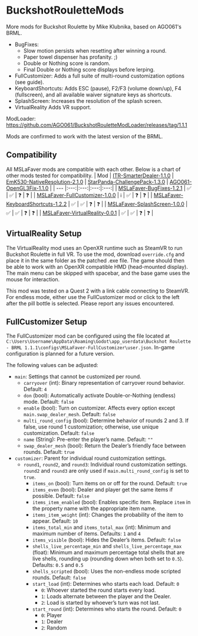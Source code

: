 # BuckshotRouletteMods
More mods for Buckshot Roulette by Mike Klubnika, based on AGO061's BRML.

* BugFixes:
  * Slow motion persists when resetting after winning a round.
  * Paper towel dispenser has profanity. ;)
  * Double or Nothing score is random.
  * Final Double or Nothing score displays before lerping.
* FullCustomizer: Adds a full suite of multi-round customization options (see guide).
* KeyboardShortcuts: Adds ESC (pause), F2/F3 (volume down/up), F4 (fullscreen), and all available waiver signature keys as shortcuts.
* SplashScreen: Increases the resolution of the splash screen.
* VirtualReality Adds VR support.

ModLoader: https://github.com/AGO061/BuckshotRouletteModLoader/releases/tag/1.1.1

Mods are confirmed to work with the latest version of the BRML.

## Compatibility
All MSLaFaver mods are compatible with each other. Below is a chart of other mods tested for compatibility.
| Mod | [ITR-SmarterDealer-1.1.0](https://github.com/ITR13/BuckshotRouletteMods/releases/latest) | [EmK530-NativeResolution-2.1.0](https://github.com/EmK530/BRMods/tree/main/BRML/NativeResolution/Release) | [StarPanda-ChallengePack-1.3.0](https://github.com/StarPandaBeg/ChallengePack/tree/main) | [AGO061-OpenGL3Fix-1.1.0](https://github.com/AGO061/BuckshotRouletteModLoader/blob/main/mods/OpenGL3Fix.md) |
| --- |:---:|:---:|:---:|:---:|
| [MSLaFaver-BugFixes-1.2.1](https://github.com/MSLaFaver/BuckshotRouletteMods/releases/latest) | ✅ | ✅ | ❓ | ❓ |
| [MSLaFaver-FullCustomizer-1.0.0](https://github.com/MSLaFaver/BuckshotRouletteMods/releases/latest) | ℹ️ | ✅ | ❓ | ❓ |
| [MSLaFaver-KeyboardShortcuts-1.2.2](https://github.com/MSLaFaver/BuckshotRouletteMods/releases/latest) | ✅ | ✅ | ❓ | ❓ |
| [MSLaFaver-SplashScreen-1.0.0](https://github.com/MSLaFaver/BuckshotRouletteMods/releases/latest) | ✅ | ✅ | ❓ | ❓ |
| [MSLaFaver-VirtualReality-0.0.1](https://github.com/MSLaFaver/BuckshotRouletteMods/releases/latest) | ✅ | ✅ | ❓ | ❓ |

## VirtualReality Setup
The VirtualReality mod uses an OpenXR runtime such as SteamVR to run Buckshot Roulette in full VR. To use the mod, download `override.cfg` and place it in the same folder as the patched .exe file. The game should then be able to work with an OpenXR compatible HMD (head-mounted display). The main menu can be skipped with spacebar, and the base game uses the mouse for interaction.

This mod was tested on a Quest 2 with a link cable connecting to SteamVR. For endless mode, either use the FullCustomizer mod or click to the left after the pill bottle is selected. Please report any issues encountered.

## FullCustomizer Setup
The FullCustomizer mod can be configured using the file located at `C:\Users\Username\AppData\Roaming\Godot\app_userdata\Buckshot Roulette - BRML 1.1.1\configs\MSLaFaver-FullCustomizer\user.json`. In-game configuration is planned for a future version.

The following values can be adjusted:
* `main`: Settings that cannot be customized per round.
  * `carryover` (int): Binary representation of carryover round behavior. Default: `4`
  * `don` (bool): Automatically activate Double-or-Nothing (endless) mode. Default: `false`
  * `enable` (bool): Turn on customizer. Affects every option except `main.swap_dealer_mesh`. Default: `false`
  * `multi_round_config` (bool): Determine behavior of rounds 2 and 3. If false, use round 1 customization; otherwise, use unique customization. Default: `false`
  * `name` (String): Pre-enter the player’s name. Default: `""`
  * `swap_dealer_mesh` (bool): Return the Dealer’s friendly face between rounds. Default: `true`
* `customizer`: Parent for individual round customization settings.
  * `round1`, `round2`, and `round3`: Individual round customization settings. `round2` and `round3` are only used if `main.multi_round_config` is set to `true`.
    * `items_on` (bool): Turn items on or off for the round. Default: `true`
    * `items_even` (bool): Dealer and player get the same items if possible. Default: `false`
    * `items_item_enabled` (bool): Enables specific item. Replace `item` in the property name with the appropriate item name.
    * `items_item_weight` (int): Changes the probability of the item to appear. Default: `10`
    * `items_total_min` and `items_total_max` (int): Minimum and maximum number of items. Defaults: `1` and `4`
    * `items_visible` (bool): Hides the Dealer’s items. Default: `false`
    * `shells_live_percentage_min` and `shells_live_percentage_max` (float): Minimum and maximum percentage total shells that are live shells, rounding up (rounding down when both set to `0.5`). Defaults: `0.5` and `0.5`
    * `shells_scripted` (bool): Uses the non-endless mode scripted rounds. Default: `false`
    * `start_load` (int): Determines who starts each load. Default: `0`
      * `0`: Whoever started the round starts every load.
      * `1`: Loads alternate between the player and the Dealer.
      * `2`: Load is started by whoever’s turn was not last.
    * `start_round` (int): Determines who starts the round. Default: `0`
      * `0`: Player
      * `1`: Dealer
      * `2`: Random
